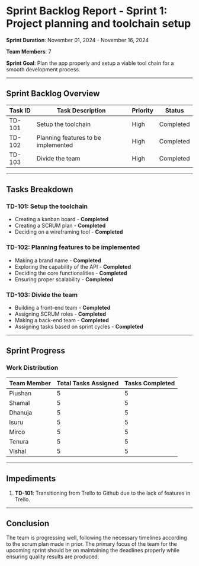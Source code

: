 # Sprint Backlog Report - Sprint 1: Project planning and toolchain setup

**Sprint Duration**: November 01, 2024 - November 16, 2024  

**Team Members**: 7

**Sprint Goal**: Plan the app properly and setup a viable tool chain for a smooth development process.

---

## Sprint Backlog Overview
| **Task ID** | **Task Description**                | **Priority** | **Status** |
| ----------- | ----------------------------------- | ------------ | ---------- |
| TD-101      | Setup the toolchain                 | High         | Completed  |
| TD-102      | Planning features to be implemented | High         | Completed  |
| TD-103      | Divide the team                     | High         | Completed  |

---

## Tasks Breakdown

### TD-101: Setup the toolchain
- Creating a kanban board  - **Completed**
- Creating a SCRUM plan - **Completed**
- Deciding on a wireframing tool - **Completed**

### TD-102: Planning features to be implemented
- Making a brand name - **Completed**
- Exploring the capability of the API - **Completed**
- Deciding the core functionalities - **Completed**
- Ensuring proper scalability - **Completed**

### TD-103: Divide the team
- Building a front-end team - **Completed**
- Assigning SCRUM roles - **Completed**
- Making a back-end team - **Completed**
- Assigning tasks based on sprint cycles - **Completed**

---

## Sprint Progress

### Work Distribution
| **Team Member** | **Total Tasks Assigned** | **Tasks Completed** |
| --------------- | ------------------------ | ------------------- |
| Piushan         | 5                        | 5                   |
| Shamal          | 5                        | 5                   |
| Dhanuja         | 5                        | 5                   |
| Isuru           | 5                        | 5                   |
| Mirco           | 5                        | 5                   |
| Tenura          | 5                        | 5                   |
| Vishal          | 5                        | 5                   | 

---

## Impediments
1. **TD-101**: Transitioning from Trello to Github due to the lack of features in Trello.

---

## Conclusion
The team is progressing well, following the necessary timelines according to the scrum plan made in prior. The primary focus of the team for the upcoming sprint should be on maintaining the deadlines properly while ensuring quality results are produced.
